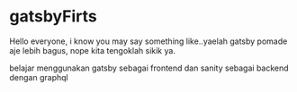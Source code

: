 # gatsbyFirts
Hello everyone, i know you may say something like..yaelah gatsby pomade aje lebih bagus, nope kita tengoklah sikik ya.

belajar menggunakan gatsby sebagai frontend dan sanity sebagai backend dengan graphql
